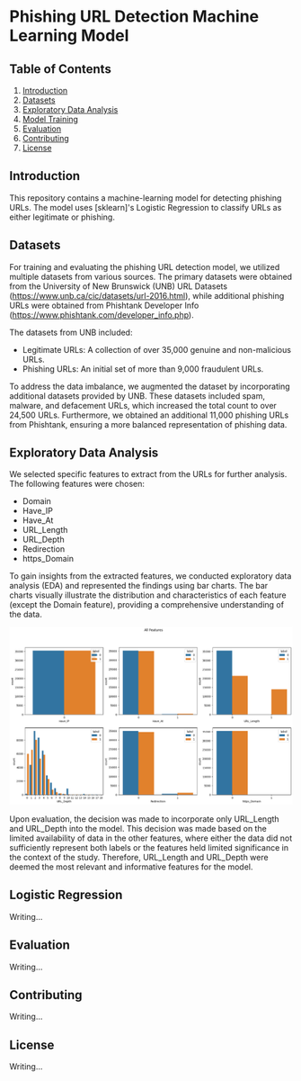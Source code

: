 # Phishing URL Detection Machine Learning Model

## Table of Contents
  1. [Introduction](#introduction)<br>
  2. [Datasets](#datasets)<br>
  3. [Exploratory Data Analysis](#eda)<br>
  4. [Model Training](#model-training)<br>
  5. [Evaluation](#evaluation)<br>
  6. [Contributing](#contributing)<br>
  7. [License](#license)

## <a name="introduction"></a> Introduction
This repository contains a machine-learning model for detecting phishing URLs. The model uses [sklearn]'s Logistic Regression to classify URLs as either legitimate or phishing.

## <a name="datasets"> Datasets
For training and evaluating the phishing URL detection model, we utilized multiple datasets from various sources. The primary datasets were obtained from the University of New Brunswick (UNB) URL Datasets (https://www.unb.ca/cic/datasets/url-2016.html), while additional phishing URLs were obtained from Phishtank Developer Info (https://www.phishtank.com/developer_info.php).

The datasets from UNB included:
 -  Legitimate URLs: A collection of over 35,000 genuine and non-malicious URLs.
 -  Phishing URLs: An initial set of more than 9,000 fraudulent URLs.

To address the data imbalance, we augmented the dataset by incorporating additional datasets provided by UNB. These datasets included spam, malware, and defacement URLs, which increased the total count to over 24,500 URLs. Furthermore, we obtained an additional 11,000 phishing URLs from Phishtank, ensuring a more balanced representation of phishing data.

## <a name="eda"> Exploratory Data Analysis
We selected specific features to extract from the URLs for further analysis. The following features were chosen:
 -  Domain
 -  Have_IP
 -  Have_At
 -  URL_Length
 -  URL_Depth
 -  Redirection
 -  https_Domain

To gain insights from the extracted features, we conducted exploratory data analysis (EDA) and represented the findings using bar charts. The bar charts visually illustrate the distribution and characteristics of each feature (except the Domain feature), providing a comprehensive understanding of the data.

![EDA Image](imgs/eda-graphs.png)

Upon evaluation, the decision was made to incorporate only URL_Length and URL_Depth into the model. This decision was made based on the limited availability of data in the other features, where either the data did not sufficiently represent both labels or the features held limited significance in the context of the study. Therefore, URL_Length and URL_Depth were deemed the most relevant and informative features for the model.

## <a name="logistic-regression"> Logistic Regression
Writing...

## <a name="evaluation"> Evaluation
Writing...

## <a name="contributing"> Contributing
Writing...

## <a name="license"> License
Writing...

